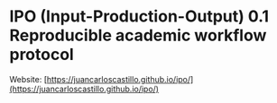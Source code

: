 # IPO (Input-Production-Output) 0.1 Reproducible academic workflow protocol

Website: [https://juancarloscastillo.github.io/ipo/](https://juancarloscastillo.github.io/ipo/)
